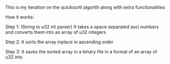 This is my iteration on the quicksortt algorith along with extra functionalities

How it works:


Step 1: (String to u32 int parser) It takes a space separated asci numbers and converts them into an array of u32 integers

Step 2: It sorts the array inplace in ascending order

Step 3: It saves the sorted array in a binary file in a format of an array of u32 ints
